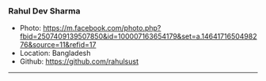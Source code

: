 ### Rahul Dev Sharma
- Photo: https://m.facebook.com/photo.php?fbid=2507409139507850&id=100007163654179&set=a.1464171650498276&source=11&refid=17
- Location: Bangladesh
- Github: https://github.com/rahulsust
***
